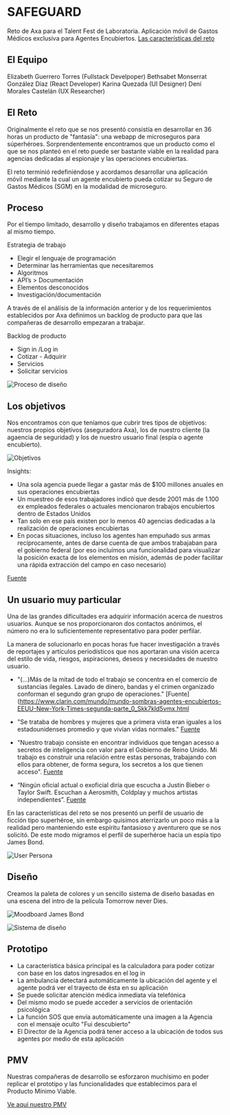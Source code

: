 # SAFEGUARD

Reto de Axa para el Talent Fest de Laboratoria.
Aplicación móvil de Gastos Médicos exclusiva para Agentes Encubiertos.
[Las características del reto]()

## El Equipo

Elizabeth Guerrero Torres (Fullstack Develpoper)
Bethsabet Monserrat González Díaz (React Developer)
Karina Quezada (UI Designer)
Dení Morales Castelán (UX Researcher)


## El Reto

Originalmente el reto que se nos presentó consistía en desarrollar en 36 horas un producto de "fantasía": una webapp de microseguros para súperhéroes. Sorprendentemente encontramos que un producto como el que se nos planteó en el reto puede ser bastante viable en la realidad para agencias dedicadas al  espionaje y las operaciones encubiertas. 

El reto terminió redefiniéndose y acordamos desarrollar una aplicación móvil mediante la cual un agente encubierto pueda cotizar su Seguro de Gastos Médicos (SGM) en la modalidad de microseguro.


## Proceso

Por el tiempo limitado, desarrollo y diseño trabajamos en diferentes etapas al mismo tiempo.

Estrategia de trabajo

* Elegir el lenguaje de programación 
* Determinar las herramientas que necesitaremos
* Algoritmos
* API’s > Documentación
* Elementos desconocidos 
* Investigación/documentación

A través de el análisis de la información anterior y de los requerimientos establecidos por Axa definimos un backlog de producto para que las compañeras de desarrollo empezaran a trabajar.

Backlog de producto

* Sign in /Log in
* Cotizar - Adquirir
* Servicios
* Solicitar servicios

![Proceso de diseño](./assets/images/proceso.png)

## Los objetivos

Nos encontramos con que teníamos que cubrir tres tipos de objetivos: nuestros propios objetivos (aseguradora Axa), los de nuestro cliente (la agaencia de seguridad) y los de nuestro usuario final (espía o agente encubierto).

![Objetivos](./assets/images/objetivos.png)



Insights:

* Una sola agencia puede llegar a gastar más de $100 millones anuales en sus operaciones encubiertas
* Un muestreo de esos trabajadores indicó que desde 2001 más de 1.100 ex empleados federales o actuales mencionaron trabajos encubiertos dentro de Estados Unidos
* Tan solo en ese país existen por lo menos 40 agencias dedicadas a la realización de operaciones encubiertas
* En pocas situaciones, incluso los agentes han empuñado sus armas recíprocamente, antes de darse cuenta de que ambos trabajaban para el gobierno federal (por eso incluímos una funcionalidad para visualizar la posición exacta de los elementos en misión, además de poder facilitar una rápida extracción del campo en caso necesario)

[Fuente](https://www.clarin.com/mundo/mundo-sombras-agentes-encubiertos-EEUU-New-York-Times-segunda-parte_0_Skk7kld5vmx.html
)


## Un usuario muy particular

Una de las grandes dificultades era adquirir información acerca de nuestros usuarios. Aunque se nos proporcionaron dos contactos anónimos, el número no era lo suficientemente representativo para poder perfilar. 

La manera de solucionarlo en pocas horas fue hacer investigación a través de reportajes y artículos periodísticos que nos aportaran una visión acerca del estilo de vida, riesgos, aspiraciones, deseos y necesidades de nuestro usuario.

* "(...)Más de la mitad de todo el trabajo se concentra en el comercio de sustancias ilegales. Lavado de dinero, bandas y el crimen organizado conforman el segundo gran grupo de operaciones."
[Fuente](https://www.clarin.com/mundo/mundo-sombras-agentes-encubiertos-EEUU-New-York-Times-segunda-parte_0_Skk7kld5vmx.html

* "Se trataba de hombres y mujeres que a primera vista eran iguales a los estadounidenses promedio y que vivían vidas normales."
[Fuente](http://www.bbc.com/mundo/noticias-39071426)

* "Nuestro trabajo consiste en encontrar individuos que tengan acesso a secretos de inteligencia con valor para el Gobierno de Reino Unido. Mi trabajo es construir una relación entre estas personas, trabajando con ellos para obtener, de forma segura, los secretos a los que tienen acceso".
[Fuente](https://www.elconfidencial.com/alma-corazon-vida/2015-10-27/asi-son-los-espias-de-verdad-contado-por-agentes-en-activo-del-mi6_1072192/)

* “Ningún oficial actual o exoficial diría que escucha a Justin Bieber o Taylor Swift. Escuchan a Aerosmith, Coldplay y muchos artistas independientes”.
[Fuente](http://cnnespanol.cnn.com/2012/11/13/los-espias-de-la-vida-real-explican-sus-diferencias-con-james-bond/)

En las características del reto se nos presentó un perfil de usuario de ficción tipo superhéroe, sin embargo quisimos aterrizarlo un poco más a la realidad pero manteniendo este espíritu fantasioso y aventurero que se nos solicitó. De este modo migramos el perfil de superhéroe hacia un espía tipo James Bond.

![User Persona](./assets/images/user_persona_axa.png)


## Diseño

Creamos la paleta de colores y un sencillo sistema de diseño basadas en una escena del intro de la película Tomorrow never Dies.

![Moodboard James Bond](./assets/images/james-bond-moodboard.jpg)

![Sistema de diseño](./assets/images/sistema-diseno.png)

## Prototipo

* La característica básica principal es la calculadora para poder cotizar con base en los datos ingresados en el log in
* La ambulancia detectará automáticamente la ubicación del agente y el agente podrá ver el trayecto de ésta en su aplicación
* Se puede solicitar atención médica inmediata vía telefónica
* Del mismo modo se puede acceder a servicios de orientación psicológica
* La función SOS que envía automáticamente una imagen a la Agencia con el mensaje oculto "Fui descubierto"
* El Director de la Agencia podrá tener acceso a la ubicación de todos sus agentes por medio de esta aplicación


## PMV

Nuestras compañeras de desarrollo se esforzaron muchísimo en poder replicar el prototipo y las funcionalidades que establecimos para el Producto Mínimo Viable.

[Ve aquí nuestro PMV](https://behtsa.github.io/axxa-challengue/)
